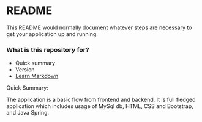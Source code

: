 # README #

This README would normally document whatever steps are necessary to get your application up and running.

### What is this repository for? ###

* Quick summary
* Version
* [Learn Markdown](https://bitbucket.org/tutorials/markdowndemo)

Quick Summary:

The application is a basic flow from frontend and backend. 
It is full fledged application which includes usage of MySql db, HTML, CSS and Bootstrap, and Java Spring.
